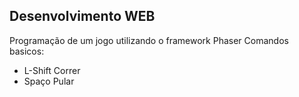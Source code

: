 ## Desenvolvimento WEB
Programação de um jogo utilizando o framework Phaser
Comandos basicos:
* L-Shift Correr
* Spaço Pular
